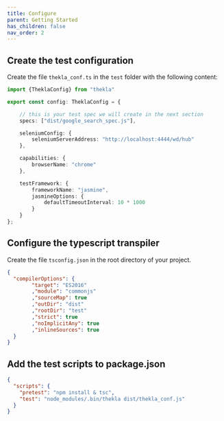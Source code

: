 ```yaml
---
title: Configure
parent: Getting Started
has_children: false
nav_order: 2
---
```


## Create the test configuration

Create the file ``thekla_conf.ts`` in the ``test`` folder with the following content:

````typescript
import {TheklaConfig} from "thekla"

export const config: TheklaConfig = {

    // this is your test spec we will create in the next section
    specs: ["dist/google_search_spec.js"],

    seleniumConfig: {
        seleniumServerAddress: "http://localhost:4444/wd/hub"
    },

    capabilities: {
        browserName: "chrome"
    },

    testFramework: {
        frameworkName: "jasmine",
        jasmineOptions: {
            defaultTimeoutInterval: 10 * 1000
        }
    }
};
````

## Configure the typescript transpiler

Create the file ``tsconfig.json`` in the root directory of your project.

````json
{
  "compilerOptions": {
        "target": "ES2016"
        ,"module": "commonjs"
        ,"sourceMap": true
        ,"outDir": "dist"
        ,"rootDir": "test"
        ,"strict": true
        ,"noImplicitAny": true
        ,"inlineSources": true
  }
}
````

## Add the test scripts to package.json

````json
{
  "scripts": {
    "pretest": "npm install & tsc",
    "test": "node_modules/.bin/thekla dist/thekla_conf.js"
  }
}
````